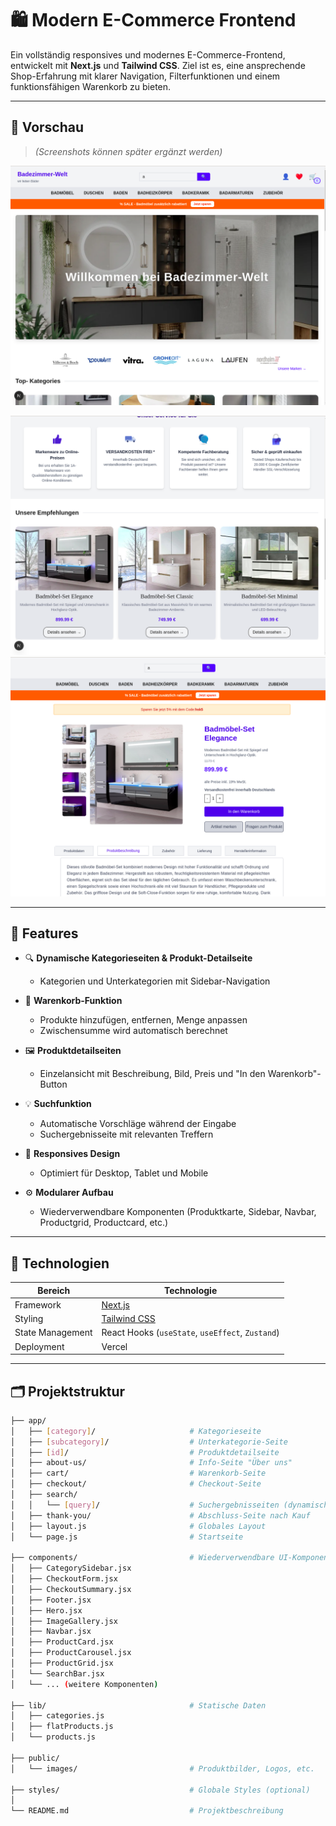 # 🛍️ Modern E-Commerce Frontend

Ein vollständig responsives und modernes E-Commerce-Frontend, entwickelt mit **Next.js** und **Tailwind CSS**. Ziel ist es, eine ansprechende Shop-Erfahrung mit klarer Navigation, Filterfunktionen und einem funktionsfähigen Warenkorb zu bieten.

---

## 📸 Vorschau

> *(Screenshots können später ergänzt werden)*

![Screenshot Home](./public/images/githubreadme/pic1.png)

![Screenshot list](./public/images/githubreadme/pic3.png)
![Screenshot productDetailPage](./public/images/githubreadme/pic5.png)



---

## 🚀 Features

- 🔍 **Dynamische Kategorieseiten & Produkt-Detailseite**
  - Kategorien und Unterkategorien mit Sidebar-Navigation

- 🛒 **Warenkorb-Funktion**
  - Produkte hinzufügen, entfernen, Menge anpassen
  - Zwischensumme wird automatisch berechnet
- 🖼️ **Produktdetailseiten**
  - Einzelansicht mit Beschreibung, Bild, Preis und "In den Warenkorb"-Button
- 💡 **Suchfunktion**
  - Automatische Vorschläge während der Eingabe
  - Suchergebnisseite mit relevanten Treffern
- 📱 **Responsives Design**
  - Optimiert für Desktop, Tablet und Mobile
- ⚙️ **Modularer Aufbau**
  - Wiederverwendbare Komponenten (Produktkarte, Sidebar, Navbar, Productgrid, Productcard, etc.)

---

## 🧱 Technologien

| Bereich             | Technologie           |
|--------------------|------------------------|
| Framework          | [Next.js](https://nextjs.org/) |
| Styling            | [Tailwind CSS](https://tailwindcss.com/) |
| State Management   | React Hooks (`useState`, `useEffect`, `Zustand`) |
| Deployment         | Vercel |

---

## 🗂️ Projektstruktur

```bash
├── app/
│   ├── [category]/                     # Kategorieseite
│   ├── [subcategory]/                  # Unterkategorie-Seite
│   ├── [id]/                           # Produktdetailseite
│   ├── about-us/                       # Info-Seite "Über uns"
│   ├── cart/                           # Warenkorb-Seite
│   ├── checkout/                       # Checkout-Seite
│   ├── search/
│   │   └── [query]/                    # Suchergebnisseiten (dynamisch)
│   ├── thank-you/                      # Abschluss-Seite nach Kauf
│   ├── layout.js                       # Globales Layout
│   └── page.js                         # Startseite

├── components/                         # Wiederverwendbare UI-Komponenten
│   ├── CategorySidebar.jsx
│   ├── CheckoutForm.jsx
│   ├── CheckoutSummary.jsx
│   ├── Footer.jsx
│   ├── Hero.jsx
│   ├── ImageGallery.jsx
│   ├── Navbar.jsx
│   ├── ProductCard.jsx
│   ├── ProductCarousel.jsx
│   ├── ProductGrid.jsx
│   └── SearchBar.jsx
│   └── ... (weitere Komponenten)

├── lib/                                # Statische Daten
│   ├── categories.js
│   ├── flatProducts.js
│   └── products.js

├── public/
│   └── images/                         # Produktbilder, Logos, etc.

├── styles/                             # Globale Styles (optional)
│
└── README.md                           # Projektbeschreibung
